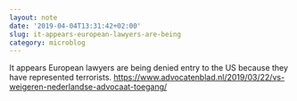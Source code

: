 ```yaml
---
layout: note
date: '2019-04-04T13:31:42+02:00'
slug: it-appears-european-lawyers-are-being
category: microblog
---
```

It appears European lawyers are being denied entry to the US because they have represented terrorists. https://www.advocatenblad.nl/2019/03/22/vs-weigeren-nederlandse-advocaat-toegang/

